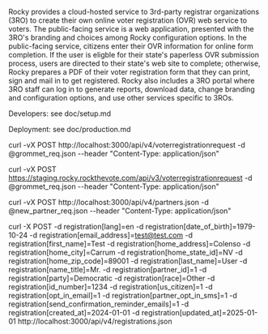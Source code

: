 Rocky provides a cloud-hosted service to 3rd-party registrar organizations (3RO) to create their own online voter registration (OVR) web service to voters. The public-facing service is a web application, presented with the 3RO's branding and choices among Rocky configuration options. In the public-facing service, citizens enter their OVR information for online form completion. If the user is eligble for their state's paperless OVR submission process, users are directed to their state's web site to complete; otherwise, Rocky prepares a PDF of their voter registration form that they can print, sign and mail in to get registered. Rocky also includes a 3RO portal where 3RO staff can log in to generate reports, download data, change branding and configuration options, and use other services specific to 3ROs.

Developers: see doc/setup.md

Deployment: see doc/production.md


curl -vX POST http://localhost:3000/api/v4/voterregistrationrequest -d @grommet_req.json --header "Content-Type: application/json"

curl -vX POST https://staging.rocky.rockthevote.com/api/v3/voterregistrationrequest -d @grommet_req.json --header "Content-Type: application/json"



curl -vX POST http://localhost:3000/api/v4/partners.json -d @new_partner_req.json --header "Content-Type: application/json"

curl -X POST -d registration[lang]=en -d registration[date_of_birth]=1979-10-24 -d registration[email_address]=test@test.com -d registration[first_name]=Test -d registration[home_address]=Colenso -d registration[home_city]=Carrum -d registration[home_state_id]=NV -d registration[home_zip_code]=89001 -d registration[last_name]=User -d registration[name_title]=Mr. -d registration[partner_id]=1 -d registration[party]=Democratic -d registration[race]=Other -d registration[id_number]=1234 -d registration[us_citizen]=1 -d registration[opt_in_email]=1 -d registration[partner_opt_in_sms]=1 -d registration[send_confirmation_reminder_emails]=1 -d registration[created_at]=2024-01-01 -d registration[updated_at]=2025-01-01 http://localhost:3000/api/v4/registrations.json